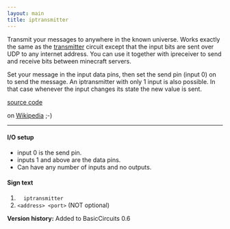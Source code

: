 ```yaml
---
layout: main
title: iptransmitter
---
```


Transmit your messages to anywhere in the known universe. Works exactly the same as the [transmitter](Transmitter) circuit except that the input bits are sent over UDP to any internet address.
You can use it together with ipreceiver to send and receive bits between minecraft servers.

Set your message in the input data pins, then set the send pin (input 0) on to send the message.
An iptransmitter with only 1 input is also possible. In that case whenever the input changes its state the new value is sent.

[source code](https://github.com/eisental/BasicCircuits/blob/master/src/main/java/org/tal/basiccircuits/iptransmitter.java)

on [Wikipedia](http://en.wikipedia.org/wiki/Interplanetary_Internet) ;-)

* * *


#### I/O setup 
* input 0 is the send pin.
* inputs 1 and above are the data pins.
* Can have any number of inputs and no outputs.

#### Sign text
1. `   iptransmitter   `
2. ` <address> <port> ` (NOT optional)

__Version history:__ Added to BasicCircuits 0.6